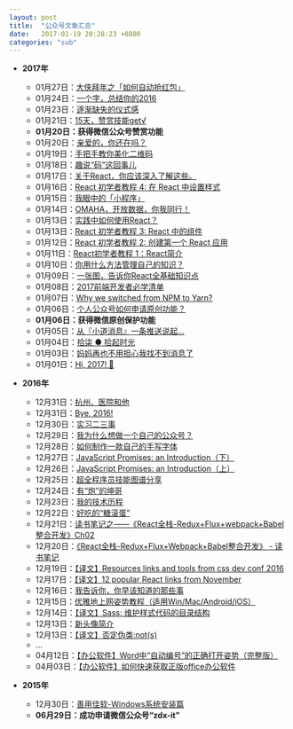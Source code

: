 ```yaml
---
layout: post
title:  "公众号文章汇总"
date:   2017-01-19 20:28:23 +0800
categories: "sub"
---
```


- **2017年**
	- 01月27日：[大侠拜年之「如何自动抢红包」](http://mp.weixin.qq.com/s?__biz=MzI0MzAwOTAyNA==&mid=2652136357&idx=1&sn=0ec2924958031ab82803b034ee68a714&chksm=f29350cac5e4d9dcd3629431a82893b4b5aeb2b29631983acd70df57121c7a9ea9ed540f5545#rd)
	- 01月24日：[一个字，总结你的2016](http://mp.weixin.qq.com/s?__biz=MzI0MzAwOTAyNA==&mid=2652136350&idx=1&sn=449cd46472d51676365029e472e55ea9&chksm=f29350f1c5e4d9e7e3e2f26ce69355e0e169034445700b10623db50497559b5e143efc365339#rd)
	- 01月23日：[逐渐缺失的仪式感](http://mp.weixin.qq.com/s?__biz=MzI0MzAwOTAyNA==&mid=2652136346&idx=1&sn=a31954266a1cfc8ec1476a4ad3ea65e5&chksm=f29350f5c5e4d9e30e7b36befbd60afeb57e3c2d5d48656d1f2aec92eb3619877859af9d2911#rd)
	- 01月21日：[15天，赞赏技能get√](http://mp.weixin.qq.com/s?__biz=MzI0MzAwOTAyNA==&mid=2652136342&idx=1&sn=89a2f09223fa678ab62942fd7762a7f6&chksm=f29350f9c5e4d9ef2bce208a2d7e4095a5cd0bae162a283b105a2cd4f79f416fe2ac3993266c#rd)
	- **01月20日：获得微信公众号赞赏功能**
	- 01月20日：[亲爱的，你还在吗？](http://mp.weixin.qq.com/s?__biz=MzI0MzAwOTAyNA==&mid=2652136337&idx=1&sn=afec0e62c863e4683d47e10b127d26af&chksm=f29350fec5e4d9e803d5a7aef3476dbb3a29843fccc878aa23cde515f1566dcca70641f90822#rd)
	- 01月19日：[手把手教你美化二维码](http://mp.weixin.qq.com/s?__biz=MzI0MzAwOTAyNA==&mid=2652136332&idx=1&sn=a0df389987bbbd6b5c588a715250e958&chksm=f29350e3c5e4d9f56513521c308c4c6971c34c847485e1503a0736ed20108023e188551a4e21#rd)
	- 01月18日：[趣说“码”这回事儿](http://mp.weixin.qq.com/s?__biz=MzI0MzAwOTAyNA==&mid=2652136319&idx=1&sn=ad3c688085d031203154848ea3ed4885&chksm=f2935010c5e4d9065ff0e76b85928dab2387c7fa7b6ebad34825ca052dd3e6cf19e3c3a9ad0f#rd)
	- 01月17日：[关于React，你应该深入了解这些。](http://mp.weixin.qq.com/s?__biz=MzI0MzAwOTAyNA==&mid=2652136313&idx=1&sn=de9cc5cfc48c61f69c5fc49b32fdddc0&chksm=f2935016c5e4d900dc78dd83cfc91b996c683d56cb2141dbee03a1dd75943c523a290d5cf27b#rd)
	- 01月16日：[React 初学者教程 4: 在 React 中设置样式](http://mp.weixin.qq.com/s?__biz=MzI0MzAwOTAyNA==&mid=2652136309&idx=1&sn=f83ec0bbec8b195fc86e077738ad5bfe&chksm=f293501ac5e4d90c733ec7efdd1ca1713696133fd782f8b9a55b2b87b14bd4bf82a428b0bc14#rd)
	- 01月15日：[我眼中的「小程序」](http://mp.weixin.qq.com/s?__biz=MzI0MzAwOTAyNA==&mid=2652136307&idx=1&sn=3cc4b1e4b783594daac575cafd7c1016&chksm=f293501cc5e4d90a14ee65a03b7aa83ca57ead5e3460c29961d794ce940f33b66955889c3fae#rd)
	- 01月14日：[OMAHA，开放数据，你我同行！](http://mp.weixin.qq.com/s?__biz=MzI0MzAwOTAyNA==&mid=2652136297&idx=1&sn=a06aae2fc2155ca421d764ea6917c814&chksm=f2935006c5e4d910e9961ae6ebceeff3633f138b8ed7c06232b7c4aca06fc3326db4ed253660#rd)
	- 01月13日：[实践中如何使用React？](http://mp.weixin.qq.com/s?__biz=MzI0MzAwOTAyNA==&mid=2652136291&idx=1&sn=b50689695418c8be9a2d862d5f5914a2&chksm=f293500cc5e4d91aee63bad05a33601c4a7f9c31a08a1131fb7f5f39634b09c81ef457b2c050#rd)
	- 01月13日：[React 初学者教程 3: React 中的组件](http://mp.weixin.qq.com/s?__biz=MzI0MzAwOTAyNA==&mid=2652136291&idx=2&sn=b30cff08ad68cb924a64a7556f9f9b72&chksm=f293500cc5e4d91ab1d499db7eda4bae02392f639b16adedb4ecb4a77d9a8b9345f7bfe017f0#rd)
	- 01月12日：[React 初学者教程 2: 创建第一个 React 应用](http://mp.weixin.qq.com/s?__biz=MzI0MzAwOTAyNA==&mid=2652136283&idx=1&sn=12bea88089b5f5d075ac7953bbdc4884&chksm=f2935034c5e4d922f20cfc6beb5b43b49b2bffdaafac4a42bb25905872e7e0de8144008115a6#rd)
	- 01月11日：[React初学者教程 1：React简介](http://mp.weixin.qq.com/s?__biz=MzI0MzAwOTAyNA==&mid=2652136280&idx=1&sn=e48a63e2dbe165b5d0f7bd935406561e&chksm=f2935037c5e4d9210253aa62cb2c1701a63a65464571dbd9539682caea430910aefc8f931551#rd)
	- 01月10日：[你用什么方法管理自己的知识？](http://mp.weixin.qq.com/s?__biz=MzI0MzAwOTAyNA==&mid=2652136266&idx=1&sn=7a2c60a508bd309e46a66767e321138b&chksm=f2935025c5e4d933643eb13d130f1102d8c3bed54908551348c63f36e2cf1309deb565809658#rd)
	- 01月09日：[一张图，告诉你React全基础知识点](http://mp.weixin.qq.com/s?__biz=MzI0MzAwOTAyNA==&mid=2652136262&idx=1&sn=f0b9442d280b04806fa95f1a46f9907b&chksm=f2935029c5e4d93f176fca13b2d760fd9222324356c91c2a9f81b62fcc9d51e33ea95ad1b0df#rd)
	- 01月08日：[2017前端开发者必学清单](http://mp.weixin.qq.com/s?__biz=MzI0MzAwOTAyNA==&mid=2652136256&idx=1&sn=b64a28f8ec209323f09de3436a17a8a8&chksm=f293502fc5e4d9390d50e52381d3a954b94aa0f379028b9992808ace433a67011257a097c399#rd)
	- 01月07日：[Why we switched from NPM to Yarn?](http://mp.weixin.qq.com/s?__biz=MzI0MzAwOTAyNA==&mid=2652136253&idx=1&sn=d13f87be7540947f5824579c7e85a055&chksm=f2935052c5e4d9448c03482d0f4c7655d8218e0b7d071eea51ae2c048da8e8aaac785ebb0465#rd)
	- 01月06日：[个人公众号如何申请原创功能？](http://mp.weixin.qq.com/s?__biz=MzI0MzAwOTAyNA==&mid=2652136249&idx=1&sn=e82c22a265f271fda8990e590542c9ce&chksm=f2935056c5e4d940678e8a7cc6e1ca105dd76905aa971c24e00166e930a37fd0fc21d38950e6#rd)
	- **01月06日：获得微信原创保护功能**
	- 01月05日：[从『小道消息』一条推送说起…](http://mp.weixin.qq.com/s?__biz=MzI0MzAwOTAyNA==&mid=2652136242&idx=1&sn=dfba2889b4aa38cc2adc29b01224b7db&chksm=f293505dc5e4d94b6096211247cb49c017c8bc6126f2a614cf550d50e5b3976c1c5f8e6e3c48#rd)
	- 01月04日：[拾柒 ● 拾起时光](http://mp.weixin.qq.com/s?__biz=MzI0MzAwOTAyNA==&mid=2652136173&idx=1&sn=8e6c73c6c84850cab9c99d881a43b07e&chksm=f2935182c5e4d89468b2aff6f3b75ee5fa210aa89dcb108641836563ce48f7e043778bc1187c#rd)
	- 01月03日：[妈妈再也不用担心我找不到消息了](http://mp.weixin.qq.com/s?__biz=MzI0MzAwOTAyNA==&mid=2652136162&idx=1&sn=c6cf3b3477e69009c60caa1c7d3d6b37&chksm=f293518dc5e4d89b2753bad077981e5dd7cdd0f9cf60dc59ef855df3e32c1436ae3cb161b42a#rd)
	- 01月01日：[Hi, 2017! 🐔](http://mp.weixin.qq.com/s?__biz=MzI0MzAwOTAyNA==&mid=2652136157&idx=1&sn=54d9a3a205fd8b88f2505de8ef29103f&chksm=f29351b2c5e4d8a499d07d4db70aad22b4e0df919044f38b2cb582fb0e2c78130fcaaaaef969#rd)

- **2016年**
    - 12月31日：[杭州、医院和他](http://mp.weixin.qq.com/s?__biz=MzI0MzAwOTAyNA==&mid=2652136154&idx=1&sn=33566a3c569329393e6d1ec69097b51a&chksm=f29351b5c5e4d8a3e2cb2c87bff190a6bffd2356db7d5243e5b757cece5b5f3a270bd2ff431e#rd)
    - 12月31日：[Bye, 2016!](http://mp.weixin.qq.com/s?__biz=MzI0MzAwOTAyNA==&mid=2652136154&idx=2&sn=e51cf9e4f546ba70077e5a91e0d3cf7f&chksm=f29351b5c5e4d8a3120eecdab221639d51fd523a2b0b7393e9d603f10a81b2a5ff3fa61a5c12#rd)
	- 12月30日：[实习二三事](http://mp.weixin.qq.com/s?__biz=MzI0MzAwOTAyNA==&mid=2652136144&idx=1&sn=08e4469e886fd1b6a1d6e5027cdb5205&chksm=f29351bfc5e4d8a920f560f7a925450f26328648d58de680db58339f19741e51b4ac390e0ceb#rd)
	- 12月29日：[我为什么想做一个自己的公众号？](http://mp.weixin.qq.com/s?__biz=MzI0MzAwOTAyNA==&mid=2652136133&idx=1&sn=8832b22e34ed740b48f9091793507180&chksm=f29351aac5e4d8bc286a93eb182b6bd78b32ded6b67847d71dc6072b4cb15cb555169cfbb842#rd)
	- 12月28日：[如何制作一款自己的手写字体](http://mp.weixin.qq.com/s?__biz=MzI0MzAwOTAyNA==&mid=2652136127&idx=1&sn=b1bf52701d22e518f637c326894b0ef5&chksm=f29351d0c5e4d8c61f058e6dfb7e435788f98b8eb1c0af1bbc51e176e2f3e5fdb4efabb7f005#rd)
	- 12月27日：[JavaScript Promises: an Introduction（下）](http://mp.weixin.qq.com/s?__biz=MzI0MzAwOTAyNA==&mid=2652136105&idx=1&sn=acae2e6b92a6a4e000f9113a94143f8e&chksm=f29351c6c5e4d8d0808ea9fd0dac24120ccc80fc2e0bae6a85e18c0ebb8658b84be56f1f8b3b#rd)
	- 12月26日：[JavaScript Promises: an Introduction（上）](http://mp.weixin.qq.com/s?__biz=MzI0MzAwOTAyNA==&mid=2652136104&idx=1&sn=ec7b16615a386de23b523fc470904928&chksm=f29351c7c5e4d8d1b658862f363600e90fff6a42fe637786b96e9139c1f41433c087a1d9539c#rd)
	- 12月25日：[超全程序员技能图谱分享](http://mp.weixin.qq.com/s?__biz=MzI0MzAwOTAyNA==&mid=2652136094&idx=1&sn=576f36cf7349ec6977955c2b4f407fda&chksm=f29351f1c5e4d8e7be02ce641ab33a1f1034580aa1aaac8ee5ffc7c65ec68891b80d084d3a5d#rd)
	- 12月24日：[有“炮”的坤哥](http://mp.weixin.qq.com/s?__biz=MzI0MzAwOTAyNA==&mid=2652136085&idx=1&sn=9da20ded29e74e062156ef60f61ad687&chksm=f29351fac5e4d8ecda94a60c83ef540cbb3482ca6d77a2f78f711fd1ad1a2e1bbad8ca68fc20#rd)
	- 12月23日：[我的技术历程](http://mp.weixin.qq.com/s?__biz=MzI0MzAwOTAyNA==&mid=2652136079&idx=1&sn=0fd3fa62fd1c31a000007c8bd2395ac9&chksm=f29351e0c5e4d8f6dfc1bf4b67ab0799e7a3c19dc757867a9b8b68c7c906e1a05d6fde94876b#rd)
	- 12月22日：[好吃的“糖滚蛋”](http://mp.weixin.qq.com/s?__biz=MzI0MzAwOTAyNA==&mid=2652136076&idx=1&sn=969c743ac90b72692e224ec26eb5dd18&chksm=f29351e3c5e4d8f54f437809bf0bbb6a7c025b0b884dccba3f1eee8e120b1467d01b1b6aadab#rd)
	- 12月21日：[读书笔记之——《React全栈-Redux+Flux+webpack+Babel整合开发》Ch02](http://mp.weixin.qq.com/s?__biz=MzI0MzAwOTAyNA==&mid=2652136073&idx=1&sn=7f00f711fd147967524369820f5474a8&chksm=f29351e6c5e4d8f0b435578500481600c6024db28f118c99b2ad31163c587d61bdfa60f47e80#rd)
	- 12月20日：[《React全栈-Redux+Flux+Webpack+Babel整合开发》 - 读书笔记](http://mp.weixin.qq.com/s?__biz=MzI0MzAwOTAyNA==&mid=2652136069&idx=1&sn=e0154aff2f36ac257cbb256dbcbdfb00&chksm=f29351eac5e4d8fc5e8a0f2d5ab454e611e4b1099dcad893a0d77d07a5d8941d75f0c90df76b#rd)
	- 12月19日：[【译文】Resources links and tools from css dev conf 2016](http://mp.weixin.qq.com/s?__biz=MzI0MzAwOTAyNA==&mid=2652136065&idx=1&sn=f48a80712a1e523a2e25ae15f2738d52&chksm=f29351eec5e4d8f8ceee1f6dc7d577d7cde488ef99dc73a93c6294b399d19286cea3244d47f5#rd)
	- 12月17日：[【译文】12 popular React links from November](http://mp.weixin.qq.com/s?__biz=MzI0MzAwOTAyNA==&mid=2652136063&idx=1&sn=8cbeb2f2e16840bd48e5e2b4a1447d08&chksm=f2935110c5e4d806c2954b68d29e6c428f1249cb7f0e27b17c5f92a1d55622a41811548cd07c#rd)
	- 12月16日：[我告诉你，你早该知道的那些事](http://mp.weixin.qq.com/s?__biz=MzI0MzAwOTAyNA==&mid=2652136058&idx=1&sn=be578f2abe642c9c4da3acbae60228ea&chksm=f2935115c5e4d80347c1d40960f7ee0bfe26a4ff4adfc02961239827df3af1afdf1bd16e585d#rd)
	- 12月15日：[优雅地上网姿势教程（适用Win/Mac/Android/iOS）](http://mp.weixin.qq.com/s?__biz=MzI0MzAwOTAyNA==&mid=2652136053&idx=1&sn=0a3b1c82912abe49a1b3fb88f428a098&chksm=f293511ac5e4d80c436162d56632f6dd0486b79dcac89c2ed056aecd614d3fb1fbf577c6add0#rd)
	- 12月14日：[【译文】Sass: 维护样式代码的目录结构](http://mp.weixin.qq.com/s?__biz=MzI0MzAwOTAyNA==&mid=2652136049&idx=1&sn=c106a4d4b18ce67a0fa65d27ba2bbae5&chksm=f293511ec5e4d808626cf23ca3db86e018171cd8fb4b773fe00437d10a5c452276f3b3cba8e0#rd)
	- 12月13日：[新头像简介](http://mp.weixin.qq.com/s?__biz=MzI0MzAwOTAyNA==&mid=2652136046&idx=1&sn=1254aaa2420917f907f8510ce34b378c&chksm=f2935101c5e4d817bd21c83bbb02eaa2e7ee63648ae9779a06d1e1b19d5ed3cdbedeb6c9c575#rd)
    - 12月13日：[【译文】否定伪类:not(s)](http://mp.weixin.qq.com/s?__biz=MzI0MzAwOTAyNA==&mid=2652136046&idx=2&sn=531f179bb552f6b9a72b8a668471305d&chksm=f2935101c5e4d817125cbe3c7cf0d525dca84cac7dc3bc57a1b5e99521a6231ce14f44b6f85d#rd)
    - ...
	- 04月12日：[【办公软件】Word中“自动编号”的正确打开姿势（完整版）](http://mp.weixin.qq.com/s?__biz=MzI0MzAwOTAyNA==&mid=2652136031&idx=1&sn=5ccafa77fd357d7d2966a1b61923230e#rd)
	- 04月03日：[【办公软件】如何快速获取正版office办公软件](http://mp.weixin.qq.com/s?__biz=MzI0MzAwOTAyNA==&mid=404652380&idx=1&sn=0aacb4d4822edf66dde6915a509a70df#rd)

- **2015年**
	- 12月30日：[善用佳软-Windows系统安装篇](http://mp.weixin.qq.com/s?__biz=MzI0MzAwOTAyNA==&mid=401697815&idx=1&sn=a3e809fbd90e1441e621bc85e2096ab0#rd)
	- **06月29日：成功申请微信公众号“zdx-it”**
